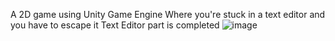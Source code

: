 A 2D game using Unity Game Engine
Where you're stuck in a text editor and you have to escape it
Text Editor part is completed
![image](https://github.com/user-attachments/assets/f4c12241-33d7-4af0-9393-42347e6c3891)
